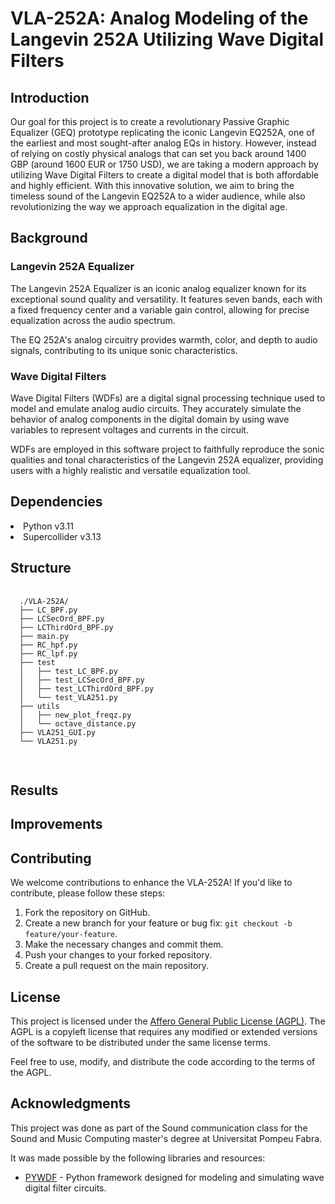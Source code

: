   <h1>VLA-252A: Analog Modeling of the Langevin 252A Utilizing Wave Digital Filters</h1>

  <h2>Introduction</h2>
  <p>Our goal for this project is to create a revolutionary Passive Graphic Equalizer (GEQ) prototype replicating the iconic Langevin EQ252A, one of the earliest and most sought-after analog EQs in history. However, instead of relying on costly physical analogs that can set you back around 1400 GBP (around 1600 EUR or 1750 USD), we are taking a modern approach by utilizing Wave Digital Filters to create a digital model that is both affordable and highly efficient. With this innovative solution, we aim to bring the timeless sound of the Langevin EQ252A to a wider audience, while also revolutionizing the way we approach equalization in the digital age.</p>

  <h2>Background</h2>
  <h3>Langevin 252A Equalizer</h3>
  <p>The Langevin 252A Equalizer is an iconic analog equalizer known for its exceptional sound quality and versatility. It features seven bands, each with a fixed frequency center and a variable gain control, allowing for precise equalization across the audio spectrum.</p>
  <p>The EQ 252A's analog circuitry provides warmth, color, and depth to audio signals, contributing to its unique sonic characteristics.</p>

  <h3>Wave Digital Filters</h3>
  <p>Wave Digital Filters (WDFs) are a digital signal processing technique used to model and emulate analog audio circuits. They accurately simulate the behavior of analog components in the digital domain by using wave variables to represent voltages and currents in the circuit.</p>
  <p>WDFs are employed in this software project to faithfully reproduce the sonic qualities and tonal characteristics of the Langevin 252A equalizer, providing users with a highly realistic and versatile equalization tool.</p>
  
  <h2>Dependencies</h2>
   <li>Python v3.11</li>
   <li>Supercollider v3.13</li>

  <h2>Structure</h2>
  <pre>
  <code>
  ./VLA-252A/
  ├── LC_BPF.py
  ├── LCSecOrd_BPF.py
  ├── LCThirdOrd_BPF.py
  ├── main.py
  ├── RC_hpf.py
  ├── RC_lpf.py
  ├── test
  │   ├── test_LC_BPF.py
  │   ├── test_LCSecOrd_BPF.py
  │   ├── test_LCThirdOrd_BPF.py
  │   └── test_VLA251.py
  ├── utils
  │   ├── new_plot_freqz.py
  │   └── octave_distance.py
  ├── VLA251_GUI.py
  └── VLA251.py
  </code>
  </pre>

  <h2>Results</h2>
  <p></p>

  <h2>Improvements</h2>
  <p></p>

  <h2>Contributing</h2>
  <p>We welcome contributions to enhance the VLA-252A! If you'd like to contribute, please follow these steps:</p>
  <ol>
    <li>Fork the repository on GitHub.</li>
    <li>Create a new branch for your feature or bug fix: <code>git checkout -b feature/your-feature</code>.</li>
    <li>Make the necessary changes and commit them.</li>
    <li>Push your changes to your forked repository.</li>
    <li>Create a pull request on the main repository.</li>
  </ol>

  <h2>License</h2>
  <p>
    This project is licensed under the <a href="https://www.gnu.org/licenses/agpl-3.0.html">Affero General Public License (AGPL)</a>. The AGPL is a copyleft license that requires any modified or extended versions of the software to be distributed under the same license terms.
  </p>
  <p>
    Feel free to use, modify, and distribute the code according to the terms of the AGPL.
  </p>
<h2>Acknowledgments</h2>
  <p>
    This project was done as part of the Sound communication class for the Sound and Music Computing master's degree at Universitat Pompeu Fabra.
  </p>
  <p>
    It was made possible by the following libraries and resources:
  </p>
  <ul>
  <li><a href="https://github.com/gusanthon/pywdf">PYWDF</a> - Python framework designed for modeling and simulating wave digital filter circuits.</li>
